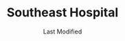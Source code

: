 ---
layout: location-page
date: Last Modified
description: "Local COVID-19 testing is available at Southeast Hospital in Cape Girardeau, Missouri, USA."
permalink: "locations/missouri/cape-girardeau/southeast-hospital/"
tags:
  - locations
  - missouri
title: Southeast Hospital
state: Missouri
stateAbbr: MO
hood: "Cape Girardeau"
address: "1701 Lacey St"
city: "Cape Girardeau"
zip: "63701"
mapUrl: "http://maps.apple.com/?q=Southeast+Hospital&address=1701+Lacey+St,Cape+Girardeau,Missouri,63701"
locationType: Walk-in
phone: "573-519-4983"
website: "https://www.sehealth.org/patients-and-visitors/covid19-information"
onlineBooking: undefined
closed: undefined
closedUpdate: April 17th, 2020
notes: "By appointment only. Requires phone screen."
days: Contact for hours of operation.
ctaMessage: Learn more
ctaUrl: "https://www.sehealth.org/patients-and-visitors/covid19-information"
---